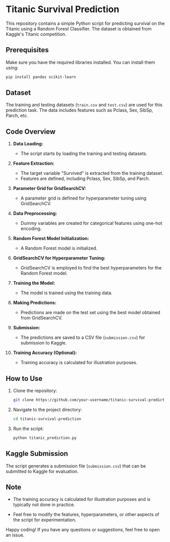 # Titanic Survival Prediction

This repository contains a simple Python script for predicting survival on the Titanic using a Random Forest Classifier. The dataset is obtained from Kaggle's Titanic competition.

## Prerequisites

Make sure you have the required libraries installed. You can install them using:

```bash
pip install pandas scikit-learn
```

## Dataset

The training and testing datasets (`train.csv` and `test.csv`) are used for this prediction task. The data includes features such as Pclass, Sex, SibSp, Parch, etc.

## Code Overview

1. **Data Loading:**
   - The script starts by loading the training and testing datasets.

2. **Feature Extraction:**
   - The target variable "Survived" is extracted from the training dataset.
   - Features are defined, including Pclass, Sex, SibSp, and Parch.

3. **Parameter Grid for GridSearchCV:**
   - A parameter grid is defined for hyperparameter tuning using GridSearchCV.

4. **Data Preprocessing:**
   - Dummy variables are created for categorical features using one-hot encoding.

5. **Random Forest Model Initialization:**
   - A Random Forest model is initialized.

6. **GridSearchCV for Hyperparameter Tuning:**
   - GridSearchCV is employed to find the best hyperparameters for the Random Forest model.

7. **Training the Model:**
   - The model is trained using the training data.

8. **Making Predictions:**
   - Predictions are made on the test set using the best model obtained from GridSearchCV.

9. **Submission:**
   - The predictions are saved to a CSV file (`submission.csv`) for submission to Kaggle.

10. **Training Accuracy (Optional):**
    - Training accuracy is calculated for illustration purposes.

## How to Use

1. Clone the repository:

   ```bash
   git clone https://github.com/your-username/titanic-survival-prediction.git
   ```

2. Navigate to the project directory:

   ```bash
   cd titanic-survival-prediction
   ```

3. Run the script:

   ```bash
   python titanic_prediction.py
   ```

## Kaggle Submission

The script generates a submission file (`submission.csv`) that can be submitted to Kaggle for evaluation.

## Note

- The training accuracy is calculated for illustration purposes and is typically not done in practice.

- Feel free to modify the features, hyperparameters, or other aspects of the script for experimentation.

Happy coding! If you have any questions or suggestions, feel free to open an issue.
